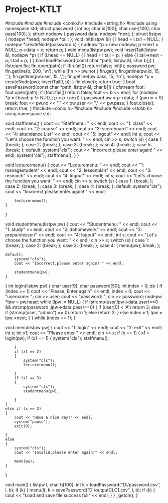 # Project-KTLT
#include <iostream>
#include <fstream>
#include <conio.h>
#include <string.h>
#include <cstdlib>
using namespace std;
struct password
{
	int no;
	char id[100];
	char user[100];
	char pass[100];
};
struct nodepw
{
	password data;
	nodepw *next;
};
struct listpw
{
	nodepw *head;
	nodepw *tail;
};
void init(listpw &l)
{
	l.head = l.tail = NULL;
}
nodepw *createNode(password x)
{
	nodepw *p = new nodepw;
	p->next = NULL;
	p->data = x;
	return p;
}
void menu(listpw pw);
void insertTail(listpw &l, nodepw *p)
{
	if (l.head == NULL)
	{
		l.head = l.tail = p;
	}
	else
	{
		l.tail->next = p;
		l.tail = p;
	}
}
bool loadPassword(const char *path, listpw &l, char b[])
{
	ifstream fin;
	fin.open(path);
	if (fin.fail())
		return false;
	init(l);
	password pw;
	fin.getline(b, 200, '\n');
	while (fin >> pw.no)
	{
		fin.get();
		fin.getline(pw.id, 15, ',');
		fin.getline(pw.user, 15, ',');
		fin.getline(pw.pass, 15, '\n');
		nodepw *p = createNode(pw);
		insertTail(l, p);
	}
	fin.close();
	return true;
}
bool savePassword(const char *path, listpw &l, char b[])
{
	ofstream fout;
	fout.open(path);
	if (fout.fail())
		return false;
	fout << b << endl;
	for (nodepw *p = l.head; p != NULL; p = p->next)
	{
		password pw = p->data;
		if (pw.no < 0) break;
		fout << pw.no << "," << pw.user << "," << pw.pass;
	}
	fout.close();
	return true;
}
#include <conio.h>
#include <iostream>
#include <string>
#include <stdlib.h>
using namespace std;

void staffmenu()
{
	cout << "Staffmenu: " << endl;
	cout << "1: class" << endl;
	cout << "2: course" << endl;
	cout << "3: scoreboard" << endl;
	cout << "4: attendance List" << endl;
	cout << "5: logout" << endl;
	int s;
	cout << "Let's choose the function you want: " << endl;
	cin >> s;
	switch (s)
	{
	case 1: {break; };
	case 2: {break; };
	case 3: {break; };
	case 4: {break; };
	case 5: {break; };
	default:
		system("cls");
		cout << "Incorrect,please enter again! " << endl;
		system("cls");
		staffmenu();
	}
}

void lecturermenu()
{
	cout << "Lecturemenu: " << endl;
	cout << "1: managestudent" << endl;
	cout << "2: lessonplan" << endl;
	cout << "3: research" << endl;
	cout << "4: logout" << endl;
	int s;
	cout << "Let's choose the function you want: " << endl;
	cin >> s;
	switch (s)
	{
	case 1: {break; };
	case 2: {break; };
	case 3: {break; };
	case 4: {break; };
	default:
		system("cls");
		cout << "Incorrect,please enter again! " << endl;

		lecturermenu();
	}
}

void studentmenu(listpw pw)
{
	cout << "Studentmenu: " << endl;
	cout << "1: study" << endl;
	cout << "2: dohomework" << endl;
	cout << "3: preparelesson" << endl;
	cout << "4: logout" << endl;
	int s;
	cout << "Let's choose the function you want: " << endl;
	cin >> s;
	switch (s)
	{
	case 1: {break; };
	case 2: {break; };
	case 3: {break; };
	case 4: {
		menu(pw);
		break; };

	default:
		system("cls");
		cout << "Incorrect,please enter again! " << endl;

		studentmenu(pw);
	}

}
int login(listpw pw)
{
	char user[9];
	char password[50];
	int index = 0;
	do
	{
		if (index == 1) cout << "Please, Enter again" << endl;
		index = 0;
		cout << "username: ";
		cin >> user;
		cout << "password: ";
		cin >> password;
		nodepw *lpw = pw.head;
		while (lpw != NULL)
		{
			if (strcmp(user,lpw->data.user)==0 && strcmp(password ,lpw->data.pass)==0)
			{
				if (user[0] < 'A')
					return 3;
				else if (strcmp(user, "admin") == 0)
					return 1;
				else
					return 2;
			}
			else index = 1;
			lpw = lpw->next;
		}
	} while (index == 1);
}


void menu(listpw pw)
{
	cout << "1: login" << endl;
	cout << "2: exit" << endl;
	int x;
	int x1;
	cout << "Please enter " << endl;
	cin >> x;
	if (x == 1)
	{
		x1 = login(pw);
		if (x1 == 1)
		{
			system("cls");
			staffmenu();

		}
		if (x1 == 2)
		{
			system("cls");
			lecturermenu();

		}
		if (x1 == 3)
		{
			system("cls");
			studentmenu(pw);

		}
	}
	else if (x == 2)
	{
		cout << "Have a nice day!" << endl;
		system("pause");
		exit(0);

	}
	else
	{
		system("cls");
		cout << "Invalid,please enter again!" << endl;

		menu(pw);
	}

}

void main()
{
	listpw l;
	char b[100];
	int k = loadPassword("D:/password.csv", l, b);
	if (k)
	{
		menu(l);
		k = savePassword("D:/outputCLC1.csv", l, b);
		if (k)
		{
			cout << "Load and save file success full" << endl;
		}
	}
	_getch();
}

